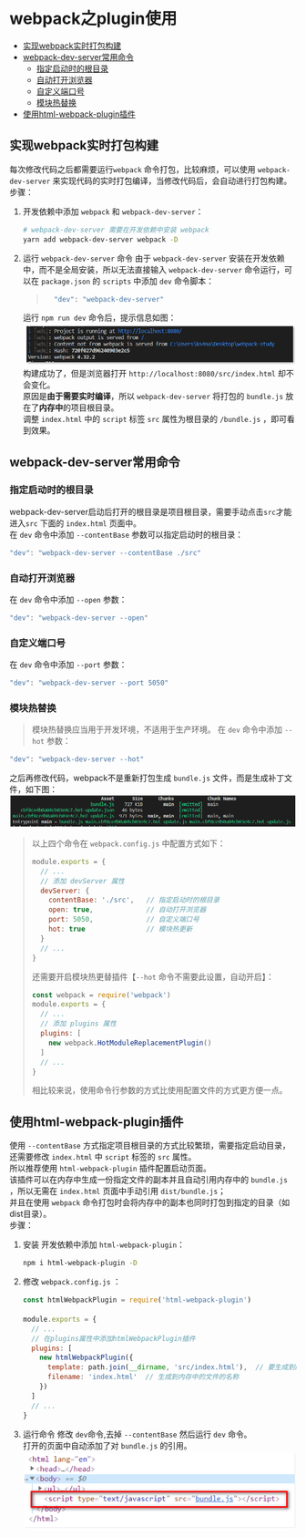 # webpack之plugin使用

- [实现webpack实时打包构建](#实现webpack实时打包构建)
- [webpack-dev-server常用命令](#webpack-dev-server常用命令)
  - [指定启动时的根目录](#指定启动时的根目录)
  - [自动打开浏览器](#自动打开浏览器)
  - [自定义端口号](#自定义端口号)
  - [模块热替换](#模块热替换)
- [使用html-webpack-plugin插件](#使用html-webpack-plugin插件)

## 实现webpack实时打包构建
每次修改代码之后都需要运行`webpack` 命令打包，比较麻烦，可以使用 `webpack-dev-server` 来实现代码的实时打包编译，当修改代码后，会自动进行打包构建。  
步骤：
1. 开发依赖中添加 `webpack` 和 `webpack-dev-server`：  
   ```sh
   # webpack-dev-server 需要在开发依赖中安装 webpack
   yarn add webpack-dev-server webpack -D
   ```
2. 运行 `webpack-dev-server` 命令
   由于  `webpack-dev-server` 安装在开发依赖中，而不是全局安装，所以无法直接输入 `webpack-dev-server` 命令运行，可以在 `package.json` 的 `scripts` 中添加 `dev` 命令脚本：  
   > ```js
   >   "dev": "webpack-dev-server"
   > ```
   运行 `npm run dev` 命令后，提示信息如图：  
   ![webpack-dev-server命令](media/webpack-dev-server.png)  
   构建成功了，但是浏览器打开 `http://localhost:8080/src/index.html` 却不会变化。  
   原因是**由于需要实时编译**，所以 `webpack-dev-server` 将打包的 `bundle.js` 放在了**内存中**的项目根目录。  
   调整 `index.html` 中的 `script` 标签 `src` 属性为根目录的 `/bundle.js` ，即可看到效果。

## webpack-dev-server常用命令
### 指定启动时的根目录
webpack-dev-server启动后打开的根目录是项目根目录，需要手动点击`src`才能进入`src` 下面的 `index.html` 页面中。  
在 `dev` 命令中添加 `--contentBase` 参数可以指定启动时的根目录：  
```js
"dev": "webpack-dev-server --contentBase ./src"
```

### 自动打开浏览器
在 `dev` 命令中添加 `--open` 参数：  
```js
"dev": "webpack-dev-server --open"
```
### 自定义端口号
在 `dev` 命令中添加 `--port` 参数：  
```js
"dev": "webpack-dev-server --port 5050"
```
### 模块热替换
> 模块热替换应当用于开发环境，不适用于生产环境。
在 `dev` 命令中添加 `--hot` 参数：  
```js
"dev": "webpack-dev-server --hot"
```
之后再修改代码，webpack不是重新打包生成 `bundle.js` 文件，而是生成补丁文件，如下图：  
![webpack-dev-server热更新](media/webpack-dev-server热更新.png)  

> 以上四个命令在 `webpack.config.js` 中配置方式如下：
> ```js
> module.exports = {
>   // ...
>   // 添加 devServer 属性
>   devServer: {
>     contentBase: './src',   // 指定启动时的根目录
>     open: true,             // 自动打开浏览器
>     port: 5050,             // 自定义端口号
>     hot: true               // 模块热更新
>   }
>   // ...
> }
> ```
> 还需要开启模块热更替插件【`--hot` 命令不需要此设置，自动开启】：
> ```js
> const webpack = require('webpack')
> module.exports = {
>   // ...
>   // 添加 plugins 属性
>   plugins: [
>     new webpack.HotModuleReplacementPlugin()
>   ]
>   // ...
> }
> ```
> 相比较来说，使用命令行参数的方式比使用配置文件的方式更方便一点。

## 使用html-webpack-plugin插件
使用 `--contentBase` 方式指定项目根目录的方式比较繁琐，需要指定启动目录，还需要修改 `index.html` 中 `script` 标签的 `src` 属性。  
所以推荐使用 `html-webpack-plugin` 插件配置启动页面。  
该插件可以在内存中生成一份指定文件的副本并且自动引用内存中的 `bundle.js` ，所以无需在 `index.html` 页面中手动引用 `dist/bundle.js`；  
并且在使用 `webpack` 命令打包时会将内存中的副本也同时打包到指定的目录（如dist目录）。  
步骤：
1. 安装
   开发依赖中添加 `html-webpack-plugin`：  
   ```sh
   npm i html-webpack-plugin -D
   ```
2. 修改 `webpack.config.js` ：  
   ```js
   const htmlWebpackPlugin = require('html-webpack-plugin')

   module.exports = {
     // ...
     // 在plugins属性中添加htmlWebpackPlugin插件
     plugins: [
       new htmlWebpackPlugin({
         template: path.join(__dirname, 'src/index.html'),  // 要生成到内存中的模板文件
         filename: 'index.html'  // 生成到内存中的文件的名称
       })
     ]
     // ...
   }
   ```
3. 运行命令
   修改 `dev`命令,去掉 `--contentBase` 然后运行 `dev` 命令。  
   打开的页面中自动添加了对 `bundle.js` 的引用。  
   ![html-webpack-plugin](media/html-webpack-plugin.png)